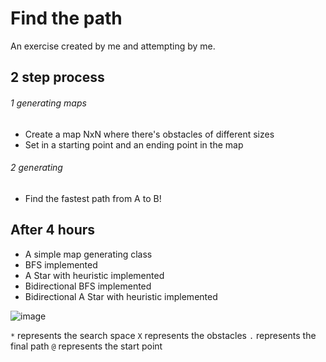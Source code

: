 
# Find the path


An exercise created by me and attempting by me.


## 2 step process

###### 1 generating maps

* Create a map NxN where there's obstacles of different sizes
* Set in a starting point and an ending point in the map

###### 2 generating 

* Find the fastest path from A to B!



## After 4 hours

* A simple map generating class
* BFS implemented
* A Star with heuristic implemented
* Bidirectional BFS implemented
* Bidirectional A Star with heuristic implemented


![image](https://user-images.githubusercontent.com/30685486/133100640-436c2ed5-fb9a-4c6b-bbe4-2f421dbef023.png)

`*` represents the search space
`X` represents the obstacles
`.` represents the final path
`@` represents the start point
